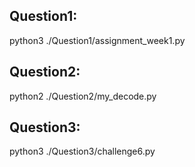 ## Question1: 
python3
./Question1/assignment_week1.py

## Question2:
python2
./Question2/my_decode.py

## Question3:
python3
./Question3/challenge6.py